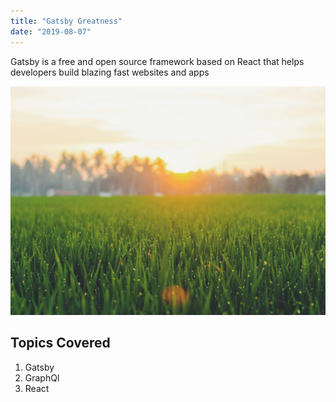 ```yaml
---
title: "Gatsby Greatness"
date: "2019-08-07"
---
```


Gatsby is a free and open source framework based on React that helps developers build blazing fast websites and apps

![Grass](./grass.jpeg)

## Topics Covered

1. Gatsby
2. GraphQl
3. React